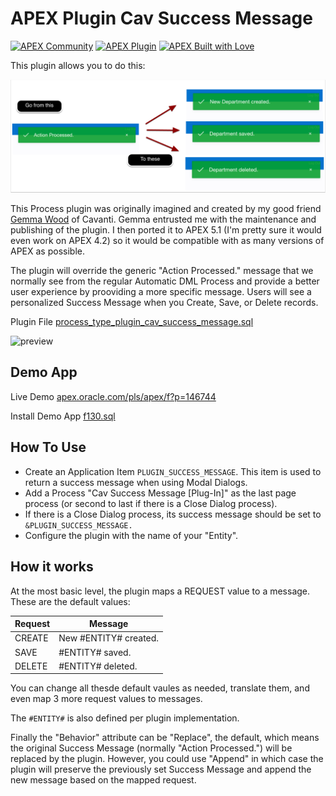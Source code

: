 
# APEX Plugin Cav Success Message

[![APEX Community](https://cdn.rawgit.com/Dani3lSun/apex-github-badges/78c5adbe/badges/apex-community-badge.svg)](https://github.com/Dani3lSun/apex-github-badges) [![APEX Plugin](https://cdn.rawgit.com/Dani3lSun/apex-github-badges/b7e95341/badges/apex-plugin-badge.svg)](https://github.com/Dani3lSun/apex-github-badges)
[![APEX Built with Love](https://cdn.rawgit.com/Dani3lSun/apex-github-badges/7919f913/badges/apex-love-badge.svg)](https://github.com/Dani3lSun/apex-github-badges)

This plugin allows you to do this:

![whatitdoes](/docs/cavsuccessmessage.png)

This Process plugin was originally imagined and created by my good friend [Gemma Wood](https://twitter.com/gemmawood) of Cavanti. Gemma entrusted me with the maintenance and publishing of the plugin. I then ported it to APEX 5.1 (I'm pretty sure it would even work on APEX 4.2) so it would be compatible with as many versions of APEX as possible. 

The plugin will override the generic "Action Processed." message that we normally see from the regular Automatic DML Process and provide a better user experience by prooviding a more specific message. Users will see a personalized Success Message when you Create, Save, or Delete records. 

Plugin File [process_type_plugin_cav_success_message.sql](process_type_plugin_cav_success_message.sql)

![preview](preview.gif)

## Demo App

Live Demo [apex.oracle.com/pls/apex/f?p=146744](https://apex.oracle.com/pls/apex/f?p=146744)

Install Demo App [f130.sql](apex/f130.sql)

## How To Use

* Create an Application Item `PLUGIN_SUCCESS_MESSAGE`. This item is used to return a success message when using Modal Dialogs.
* Add a Process "Cav Success Message \[Plug-In\]" as the last page process (or second to last if there is a Close Dialog process).
* If there is a Close Dialog process, its success message should be set to `&PLUGIN_SUCCESS_MESSAGE.`
* Configure the plugin with the name of your "Entity".

## How it works

At the most basic level, the plugin maps a REQUEST value to a message. These are the default values:

| Request   |  Message          |
|:----------|-------------------|
| CREATE    | New #ENTITY# created. |
| SAVE      | #ENTITY# saved.   |
| DELETE    | #ENTITY# deleted. |

You can change all thesde default vaules as needed, translate them, and even map 3 more request values to messages.

The `#ENTITY#` is also defined per plugin implementation.

Finally the "Behavior" attribute can be "Replace", the default, which means the original Success Message (normally "Action Processed.") will be replaced by the plugin.  However, you could use "Append" in which case the plugin will preserve the previously set Success Message and append the new message based on the mapped request.


